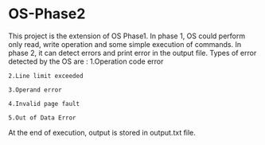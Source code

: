 # OS-Phase2
This project is the extension of OS Phase1. In phase 1, OS could perform only read, write operation and some simple execution of commands. 
In phase 2, it can detect errors and print error in the output file. 
Types of error detected by the OS are :
    1.Operation code error  
    
    2.Line limit exceeded
    
    3.Operand error
    
    4.Invalid page fault
    
    5.Out of Data Error

At the end of execution, output is stored in output.txt file.
